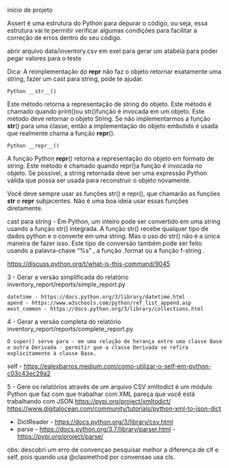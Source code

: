 inicio de projeto

Assert é uma estrutura do Python para depurar o código, ou seja, essa estrutura vai te permitir verificar algumas condições para facilitar a correção de erros dentro do seu código.

abrir arquivo data/inventory.csv em exel para gerar um atabela para poder pegar valores para o teste

Dica: A reimplementação do **repr** não faz o objeto retornar exatamente uma string, fazer um cast para string, pode te ajudar.

    Python __str__()

Este método retorna a representação de string do objeto. Este método é chamado quando print()ou str()função é invocada em um objeto. Este método deve retornar o objeto String. Se não implementarmos a função **str**() para uma classe, então a implementação do objeto embutido é usada que realmente chama a função **repr**().

    Python __repr__()

A função Python **repr**() retorna a representação do objeto em formato de string. Este método é chamado quando repr()a função é invocada no objeto. Se possível, a string retornada deve ser uma expressão Python válida que possa ser usada para reconstruir o objeto novamente.

Você deve sempre usar as funções str() e repr(), que chamarão as funções **str** e **repr** subjacentes. Não é uma boa ideia usar essas funções diretamente.

cast para string - Em Python, um inteiro pode ser convertido em uma string usando a função str() integrada. A função str() recebe qualquer tipo de dados python e o converte em uma string. Mas o uso do str() não é a única maneira de fazer isso. Este tipo de conversão também pode ser feito usando a palavra-chave “%s” , a função .format ou a função f-string .

https://discuss.python.org/t/what-is-this-command/9045

3 - Gerar a versão simplificada do relatório
inventory_report/reports/simple_report.py

    datetime - https://docs.python.org/3/library/datetime.html
    apend - https://www.w3schools.com/python/ref_list_append.asp
    most_common - https://docs.python.org/3/library/collections.html

4 - Gerar a versão completa do relatório
inventory_report/reports/complete_report.py

    O super() serve para - em uma relação de herança entre uma classe Base e outra Derivada - permitir que a classe Derivada se refira explicitamente à classe Base.

self - https://ealexbarros.medium.com/como-utilizar-o-self-em-python-c03c43ec29a2

5 - Gere os relatórios através de um arquivo CSV
xmltodict é um módulo Python que faz com que trabalhar com XML pareça que você está trabalhando com JSON
https://pypi.org/project/xmltodict/
https://www.digitalocean.com/community/tutorials/python-xml-to-json-dict

-   DictReader - https://docs.python.org/3/library/csv.html
-   parse - https://docs.python.org/3.7/library/parser.html - https://pypi.org/project/parse/

obs: descobri um erro de convençao pesquisar melhor a diferença de clf e self, pois quando usa @clasmethod por convensao usa cls.
